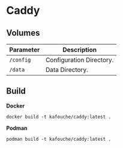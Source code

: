 # Caddy

## Volumes

| Parameter | Description              |
|-----------|--------------------------|
| `/config` | Configuration Directory. |
| `/data`   | Data Directory.          |

## Build

**Docker**

```
docker build -t kafouche/caddy:latest .
```

**Podman**

```
podman build -t kafouche/caddy:latest .
```